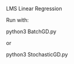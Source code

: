 LMS Linear Regression

Run with:

python3 BatchGD.py <training> <testing> 

or 

python3 StochasticGD.py <training> <testing>

